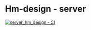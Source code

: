 # Hm-design - server
[![server_hm_design - CI](https://github.com/hernandemonteiro/server_hm_design/actions/workflows/ci.yml/badge.svg)](https://github.com/hernandemonteiro/server_hm_design/actions/workflows/ci.yml)
